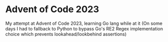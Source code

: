 # Advent of Code 2023

My attempt at Advent of Code 2023, learning Go lang while at it
(On some days I had to fallback to Python to bypass Go's RE2 Regex implementation choice which prevents lookahead/lookbehind assertions)
